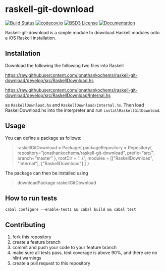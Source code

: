 # raskell-git-download
[![Build Status](https://travis-ci.org/jonathankochems/raskell-git-download.svg)](https://travis-ci.org/jonathankochems/raskell-git-download) [![codecov.io](http://codecov.io/github/jonathankochems/raskell-git-download/coverage.svg?branch=develop)](http://codecov.io/github/jonathankochems/raskell-git-download?branch=develop) [![BSD3 License](http://img.shields.io/badge/license-BSD3-brightgreen.svg)](https://tldrlegal.com/license/bsd-3-clause-license-%28revised%29) [![Documentation](https://img.shields.io/badge/Documentation-0.1.0.0-brightgreen.svg)](http://jonathankochems.github.io/raskell-git-download-doc/) 


Raskell-git-download is a simple module to download Haskell modules onto a iOS Raskell installation. 

## Installation

Download the following the following two files into Raskell 

  https://raw.githubusercontent.com/jonathankochems/raskell-git-download/develop/src/RaskellDownload.hs 

  https://raw.githubusercontent.com/jonathankochems/raskell-git-download/develop/src/RaskellDownload/Internal.hs

as `RaskellDownload.hs` and `RaskellDownload/Internal.hs`. Then load RaskellDownload.hs into the interpreter and run `installRaskellGitDownload`.

## Usage

You can define a package as follows:
> raskellGitDownload = Package{
>                          packageRepository = Repository{ repository="jonathankochems/raskell-git-download",
>                                                          prefix="src/",
>                                                          branch="master"
>                                                        },
>                          rootDir = "../",
>                          modules = [["RaskellDownload", "Internal"],
>                                     ["RaskellDownload"]
>                                    ]
>                      }

The package can then be installed using

> downloadPackage raskellGitDownload

## How to run tests

```
cabal configure --enable-tests && cabal build && cabal test
```

## Contributing

1. fork this repository
2. create a feature branch
3. commit and push your code to your feature branch
4. make sure all tests pass, test coverage is above 90%, and there are no hlint warnings
5. create a pull request to this repository

